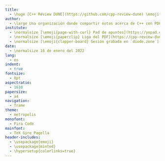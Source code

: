 ```yaml
---
title:
  - \huge [C++ Review DUNE](https://github.com/cpp-review-dune) \emoji{laptop}
author:
  - \large Una organización donde compartir notas acerca de C++ con PDFs escritos en \LaTeX.
institute:
  - \normalsize [\emoji{page-with-curl} Pad de apuntes](https://yopad.eu/p/2022-01-16-dune-365days)
  - \normalsize [\emoji{paperclip} Liga del PDF](https://cpp-review-dune.github.io/meetings-2022/2022-01-16.pdf)
  - \normalsize [\emoji{clapper-board} Sesión grabada en `diode.zone`](https://cpp-review-dune.github.io/videos/zoom/2022)
date:
  - \normalsize 16 de enero del 2022
lang:
  - es
indent:
  - true
fontsize:
  - 8pt
aspectratio:
  - 1610
papersize:
  - a4
navigation:
  - frame
theme:
  - metropolis
monofont:
  - Fira Code
mainfont:
  - TeX Gyre Pagella
header-includes:
  - \usepackage{emoji}
  - \usepackage{minted}
  - \hypersetup{colorlinks=true}
---
```

